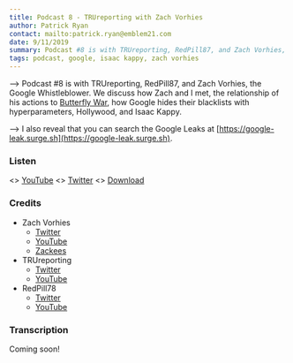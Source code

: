 ```yaml
---
title: Podcast 8 - TRUreporting with Zach Vorhies
author: Patrick Ryan
contact: mailto:patrick.ryan@emblem21.com
date: 9/11/2019
summary: Podcast #8 is with TRUreporting, RedPill87, and Zach Vorhies, the Google Whistleblower.  We discuss how Zach and I met, the relationship of his actions to Butterfly War, how Google hides their blacklists with hyperparameters, Hollywood, and Isaac Kappy.
tags: podcast, google, isaac kappy, zach vorhies
---
```

--> Podcast #8 is with TRUreporting, RedPill87, and Zach Vorhies, the Google Whistleblower.  We discuss how Zach and I met, the relationship of his actions to [Butterfly War](/2017/10/13/The-Butterfly-War), how Google hides their blacklists with hyperparameters, Hollywood, and Isaac Kappy.

--> I also reveal that you can search the Google Leaks at [https://google-leak.surge.sh](https://google-leak.surge.sh).

### Listen

<> [YouTube](https://www.youtube.com/watch?v=cZzJIudDGHI)
<> [Twitter](https://twitter.com/TRUreporting/status/1171987358297800704)
<> [Download](https://mega.nz/#!mt1ByIrQ!qjb_pwZ89w8-Q5_G0Z46iYQ3IM9fJul1ZIcdADeJHRU)

### Credits

* Zach Vorhies
  * [Twitter](https://twitter.com/perpetualmaniac)
  * [YouTube](https://www.youtube.com/channel/UCiuTGTCkYrjVknhvMAICFjA)
  * [Zackees](https://zackees.com/)
* TRUreporting
  * [Twitter](https://twitter.com/TRUreporting)
  * [YouTube](https://www.youtube.com/channel/UCpwXjOAwWDuWlmA2gTjjBwg)
* RedPill78
  * [Twitter](https://twitter.com/redpill78)
  * [YouTube](https://www.youtube.com/c/RedPill78)

### Transcription

Coming soon!